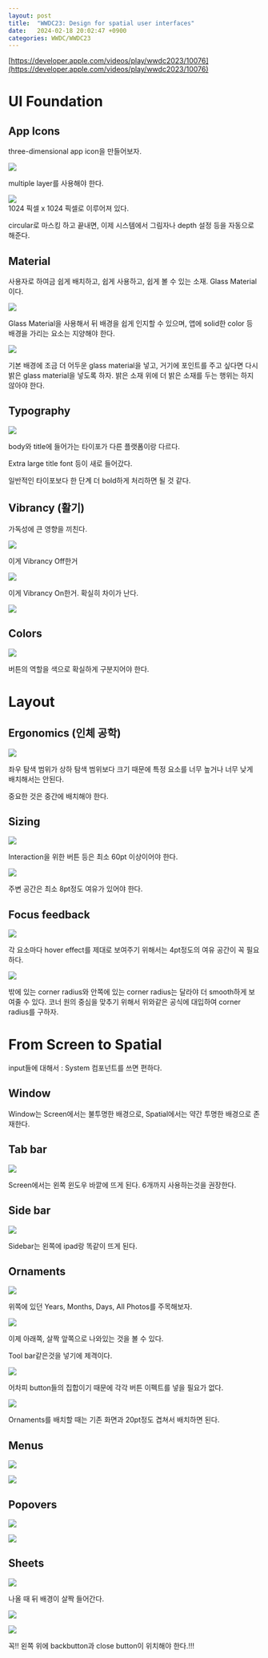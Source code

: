 ```yaml
---
layout: post
title:  "WWDC23: Design for spatial user interfaces"
date:   2024-02-18 20:02:47 +0900
categories: WWDC/WWDC23
---
```


[https://developer.apple.com/videos/play/wwdc2023/10076](https://developer.apple.com/videos/play/wwdc2023/10076)

# UI Foundation

## App Icons

three-dimensional app icon을 만들어보자.

![](/images/2024-02-18-20-05-35.png)

multiple layer를 사용해야 한다.

![](/images/2024-02-18-20-12-45.png)\
1024 픽셀 x 1024 픽셀로 이루어져 있다.

circular로 마스킹 하고 끝내면, 이제 시스템에서 그림자나 depth 설정 등을 자동으로 해준다.

## Material

사용자로 하여금 쉽게 배치하고, 쉽게 사용하고, 쉽게 볼 수 있는 소재. Glass Material이다.

![](/images/2024-02-18-20-16-29.png)

Glass Material을 사용해서 뒤 배경을 쉽게 인지할 수 있으며, 앱에 solid한 color 등 배경을 가리는 요소는 지양해야 한다.

![](/images/2024-02-18-20-18-53.png)

기본 배경에 조금 더 어두운 glass material을 넣고, 거기에 포인트를 주고 싶다면 다시 밝은 glass material을 넣도록 하자. 밝은 소재 위에 더 밝은 소재를 두는 행위는 하지 않아야 한다.

## Typography

![](/images/2024-02-18-20-20-59.png)

body와 title에 들어가는 타이포가 다른 플랫폼이랑 다르다.

Extra large title font 등이 새로 들어갔다.

일반적인 타이포보다 한 단계 더 bold하게 처리하면 될 것 같다.


## Vibrancy (활기)

가독성에 큰 영향을 끼친다.

![](/images/2024-02-18-20-24-40.png)

이게 Vibrancy Off한거

![](/images/2024-02-18-20-24-51.png)

이게 Vibrancy On한거. 확실히 차이가 난다.

![](/images/2024-02-18-20-24-21.png)

## Colors

![](/images/2024-02-18-20-25-44.png)

버튼의 역할을 색으로 확실하게 구분지어야 한다.


# Layout

## Ergonomics (인체 공학)

![](/images/2024-02-18-20-27-41.png)

좌우 탐색 범위가 상하 탐색 범위보다 크기 때문에 특정 요소를 너무 높거나 너무 낮게 배치해서는 안된다.

중요한 것은 중간에 배치해야 한다.

## Sizing

![](/images/2024-02-18-20-29-23.png)

Interaction을 위한 버튼 등은 최소 60pt 이상이어야 한다.

![](/images/2024-02-18-20-30-04.png)

주변 공간은 최소 8pt정도 여유가 있어야 한다.


## Focus feedback

![](/images/2024-02-18-20-31-51.png)

각 요소마다 hover effect를 제대로 보여주기 위해서는 4pt정도의 여유 공간이 꼭 필요하다.

![](/images/2024-02-18-20-33-11.png)

밖에 있는 corner radius와 안쪽에 있는 corner radius는 달라야 더 smooth하게 보여줄 수 있다. 코너 원의 중심을 맞추기 위해서 위와같은 공식에 대입하여 corner radius를 구하자.

# From Screen to Spatial

input들에 대해서 : System 컴포넌트를 쓰면 편하다.

## Window

Window는 Screen에서는 불투명한 배경으로, Spatial에서는 약간 투명한 배경으로 존재한다.

## Tab bar

![](/images/2024-02-18-20-38-22.png)

Screen에서는 왼쪽 윈도우 바깥에 뜨게 된다. 6개까지 사용하는것을 권장한다.

## Side bar

![](/images/2024-02-18-20-39-33.png)

Sidebar는 왼쪽에 ipad랑 똑같이 뜨게 된다.

## Ornaments

![](/images/2024-02-18-20-40-24.png)

위쪽에 있던 Years, Months, Days, All Photos를 주목해보자.

![](/images/2024-02-18-20-40-34.png)

이제 아래쪽, 살짝 앞쪽으로 나와있는 것을 볼 수 있다.

Tool bar같은것을 넣기에 제격이다.

![](/images/2024-02-18-20-41-21.png)

어차피 button들의 집합이기 때문에 각각 버튼 이펙트를 넣을 필요가 없다.

![](/images/2024-02-18-20-42-00.png)

Ornaments를 배치할 때는 기존 화면과 20pt정도 겹쳐서 배치하면 된다.

## Menus

![](/images/2024-02-18-20-44-32.png)

![](/images/2024-02-18-20-44-58.png)

## Popovers

![](/images/2024-02-18-20-44-50.png)

![](/images/2024-02-18-20-45-12.png)

## Sheets

![](/images/2024-02-18-20-45-42.png)

나올 때 뒤 배경이 살짝 들어간다.

![](/images/2024-02-18-20-46-39.png)

![](/images/2024-02-18-20-46-46.png)

꼭!! 왼쪽 위에 backbutton과 close button이 위치해야 한다.!!!